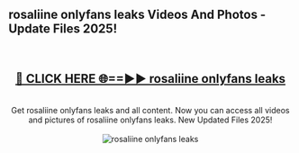 <h2>rosaliine onlyfans leaks Videos And Photos - Update Files 2025!</h2>
<br>
<div align="center">
<h2><a href="https://linkcuts.com/hfmhzwbr" rel="nofollow">🔴 CLICK HERE 🌐==►► rosaliine onlyfans leaks</a></h2>
<br>
Get rosaliine onlyfans leaks and all content. Now you can access all videos and pictures of rosaliine onlyfans leaks. New Updated Files 2025!
<br>
<br>
<a href="https://linkcuts.com/hfmhzwbr" rel="nofollow" data-target="animated-image.originalLink"><img src="https://i.ibb.co.com/WyWwxjT/player-gif2.gif" alt="rosaliine onlyfans leaks" style="max-width: 100%; display: inline-block;" data-target="animated-image.originalImage"></a>
</div>
<br>